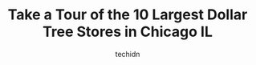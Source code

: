 ---
layout: ampstory
image: https://i0.wp.com/www.depkes.org/wp-content/uploads/2023/06/dollar-tree-0-in-chicago-il-1685965004.jpeg?resize=640,853
author: techidn
featured: false
description: Discover the impressive array of Dollar Tree options in Chicago IL, where you can find 10 of the largest Dollar Tree establishments in the area. From renowned classics to hidden gems, Chicag
title: Take a Tour of the 10 Largest Dollar Tree Stores in Chicago IL
cover:
   title: Take a Tour of the 10 Largest Dollar Tree Stores in Chicago IL
   subtitle: Rickpate
   background: https://www.depkes.org/wp-content/uploads/2023/06/dollar-tree-0-in-chicago-il-1685965004.jpeg

pages: 
 - layout: thirds
   top: <h1>#1 Dollar Tree</h1>
   bottom: "<p>This was a great Dollar Tree until they have this new rule now when you walk in the door everyone has to leave there backpacks or grocery cart by the register now.</p>"
   background: https://www.depkes.org/wp-content/uploads/2023/06/dollar-tree-1-in-chicago-il-1685965005.jpeg
   backgroundblur: true
 - layout: thirds
   top: <h1>#2 Dollar Tree</h1>
   bottom: "<p>1514 W 33rd St #26, Chicago, IL 60608, United States</p>"
   background: https://www.depkes.org/wp-content/uploads/2023/06/dollar-tree-2-in-chicago-il-1685965006.jpeg
   cta:
      link: https://www.depkes.org/blog/take-a-tour-of-the-10-largest-dollar-tree-stores-in-chicago-il/
      text: Take a Tour of the 10 Largest Dollar Tree Stores in Chicago IL
 - layout: thirds
   top: <h1>#3 Dollar Tree</h1>
   bottom: "<p>3521 W Devon Ave, Chicago, IL 60659, United States</p>"
   background: https://www.depkes.org/wp-content/uploads/2023/06/dollar-tree-3-in-chicago-il-1685965006.jpeg
   cta:
      link: https://www.depkes.org/blog/take-a-tour-of-the-10-largest-dollar-tree-stores-in-chicago-il/
      text: Take a Tour of the 10 Largest Dollar Tree Stores in Chicago IL
 - layout: thirds
   top: <h1>#4 Dollar Tree</h1>
   bottom: "<p>2593 N Elston Ave, Chicago, IL 60647, United States</p>"
   background: https://images.unsplash.com/photo-1488554378835-f7acf46e6c98?ixlib=rb-4.0.3&ixid=MnwxMjA3fDB8MHxwaG90by1wYWdlfHx8fGVufDB8fHx8&auto=format&fit=crop&w=640&h=853&q=80
   cta:
      link: https://www.depkes.org/blog/take-a-tour-of-the-10-largest-dollar-tree-stores-in-chicago-il/
      text: Take a Tour of the 10 Largest Dollar Tree Stores in Chicago IL
 - layout: thirds
   top: <h1>#5 Dollar Tree</h1>
   bottom: "<p>4738 N Western Ave, Chicago, IL 60625, United States</p>"
   background: https://images.unsplash.com/photo-1567095761054-7a02e69e5c43?ixlib=rb-4.0.3&ixid=MnwxMjA3fDB8MHxwaG90by1wYWdlfHx8fGVufDB8fHx8&auto=format&fit=crop&w=640&h=853&q=80
   cta:
      link: https://www.depkes.org/blog/take-a-tour-of-the-10-largest-dollar-tree-stores-in-chicago-il/
      text: Take a Tour of the 10 Largest Dollar Tree Stores in Chicago IL
 - layout: thirds
   top: <h1>#6 Dollar Tree</h1>
   bottom: "<p>2252 N Milwaukee Ave, Chicago, IL 60647, United States</p>"
   background: https://images.unsplash.com/photo-1510906594845-bc082582c8cc?ixlib=rb-4.0.3&ixid=MnwxMjA3fDB8MHxwaG90by1wYWdlfHx8fGVufDB8fHx8&auto=format&fit=crop&w=640&h=853&q=80
   cta:
      link: https://www.depkes.org/blog/take-a-tour-of-the-10-largest-dollar-tree-stores-in-chicago-il/
      text: Take a Tour of the 10 Largest Dollar Tree Stores in Chicago IL
 - layout: thirds
   top: <h1>#7 Dollar Tree</h1>
   bottom: "<p>715 E 47th St, Chicago, IL 60653, United States</p>"
   background: https://images.unsplash.com/photo-1609083590460-7b8cc0ca65f8?ixlib=rb-4.0.3&ixid=MnwxMjA3fDB8MHxwaG90by1wYWdlfHx8fGVufDB8fHx8&auto=format&fit=crop&w=640&h=853&q=80
   cta:
      link: https://www.depkes.org/blog/take-a-tour-of-the-10-largest-dollar-tree-stores-in-chicago-il/
      text: Take a Tour of the 10 Largest Dollar Tree Stores in Chicago IL
 - layout: thirds
   middle: Continue reading...
   background: https://images.unsplash.com/photo-1604871000636-074fa5117945?ixlib=rb-4.0.3&ixid=MnwxMjA3fDB8MHxwaG90by1wYWdlfHx8fGVufDB8fHx8&auto=format&fit=crop&w=640&h=853&q=80
   cta:
      link: https://www.depkes.org/blog/take-a-tour-of-the-10-largest-dollar-tree-stores-in-chicago-il/
      text: Take a Tour of the 10 Largest Dollar Tree Stores in Chicago IL
      
---